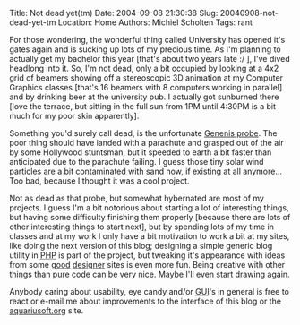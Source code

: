 Title: Not dead yet(tm)
Date: 2004-09-08 21:30:38
Slug: 20040908-not-dead-yet-tm
Location: Home
Authors: Michiel Scholten
Tags: rant

<p>For those wondering, the wonderful thing called University has opened it's gates again and is sucking up lots of my precious time. As I'm planning to actually get my bachelor this year [that's about two years late :/ ], I've dived headlong into it. So, I'm not dead, only a bit occupied by looking at a 4x2 grid of beamers showing off a stereoscopic 3D animation at my Computer Graphics classes [that's 16 beamers with 8 computers working in parallel] and by drinking beer at the university pub. I actually got sunburned there [love the terrace, but sitting in the full sun from 1PM until 4:30PM is a bit much for my poor skin apparently].</p>

<p>Something you'd surely call dead, is the unfortunate <a href="http://olympics.reuters.com/newsArticle.jhtml?type=scienceNews&amp;storyID=6183651">Genenis probe</a>. The poor thing should have landed with a parachute and grasped out of the air by some Hollywood stuntsman, but it speeded to earth a bit faster than anticipated due to the parachute failing. I guess those tiny solar wind particles are a bit contaminated with sand now, if existing at all anymore... Too bad, because I thought it was a cool project.</p>

<p>Not as dead as that probe, but somewhat hybernated are most of my projects. I guess I'm a bit notorious about starting a lot of interesting things, but having some difficulty finishing them properly [because there are lots of other interesting things to start next], but by spending lots of my time in classes and at my work I only have a bit motivation to work a bit at my sites, like doing the next version of this blog; designing a simple generic blog utility in <acronym title="PHP Hypertext Preprocessor">PHP</acronym> is part of the project, but tweaking it's appearance with ideas from some <a href="http://www.alistapart.com/">good</a> <a href="http://1976design.com/blog/">designer</a> sites is even more fun. Being creative with other things than pure code can be very nice. Maybe I'll even start drawing again.</p>

<p>Anybody caring about usability, eye candy and/or <acronym title="Graphical User Interface">GUI</acronym>'s in general is free to react or e-mail me about improvements to the interface of this blog or the <a href="/">aquariusoft.org</a> site.</p>